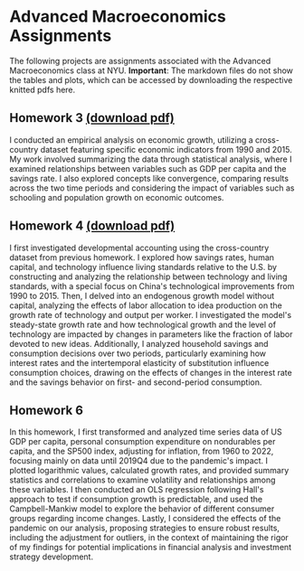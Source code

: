 # Advanced Macroeconomics Assignments

The following projects are assignments associated with the Advanced Macroeconomics class at NYU. 
**Important**: The markdown files do not show the tables and plots, which can be accessed by downloading the respective knitted pdfs here. 

## Homework 3 [(download pdf)](https://github.com/aryamann04/Economics/files/14819338/AdvancedMacroHW3.pdf)

I conducted an empirical analysis on economic growth, utilizing a cross-country dataset featuring specific economic indicators from 1990 and 2015. My work involved summarizing the data through statistical analysis, where I examined relationships between variables such as GDP per capita and the savings rate. I also explored concepts like convergence, comparing results across the two time periods and considering the impact of variables such as schooling and population growth on economic outcomes.

## Homework 4 [(download pdf)](https://github.com/aryamann04/Economics/files/14819342/AdvancedMacroHW4.pdf)

I first investigated developmental accounting using the cross-country dataset from previous homework. I explored how savings rates, human capital, and technology influence living standards relative to the U.S. by constructing and analyzing the relationship between technology and living standards, with a special focus on China's technological improvements from 1990 to 2015. Then, I delved into an endogenous growth model without capital, analyzing the effects of labor allocation to idea production on the growth rate of technology and output per worker. I investigated the model's steady-state growth rate and how technological growth and the level of technology are impacted by changes in parameters like the fraction of labor devoted to new ideas. Additionally, I analyzed household savings and consumption decisions over two periods, particularly examining how interest rates and the intertemporal elasticity of substitution influence consumption choices, drawing on the effects of changes in the interest rate and the savings behavior on first- and second-period consumption.

## Homework 6 
In this homework, I first transformed and analyzed time series data of US GDP per capita, personal consumption expenditure on nondurables per capita, and the SP500 index, adjusting for inflation, from 1960 to 2022, focusing mainly on data until 2019Q4 due to the pandemic's impact. I plotted logarithmic values, calculated growth rates, and provided summary statistics and correlations to examine volatility and relationships among these variables. I then conducted an OLS regression following Hall's approach to test if consumption growth is predictable, and used the Campbell-Mankiw model to explore the behavior of different consumer groups regarding income changes. Lastly, I considered the effects of the pandemic on our analysis, proposing strategies to ensure robust results, including the adjustment for outliers, in the context of maintaining the rigor of my findings for potential implications in financial analysis and investment strategy development.
